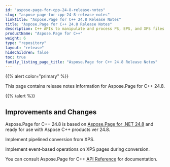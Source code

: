 ```yaml
---
id: "aspose-page-for-cpp-24-8-release-notes"
slug: "aspose-page-for-cpp-24-8-release-notes"
linktitle: "Aspose.Page for C++ 24.8 Release Notes"
title: "Aspose.Page for C++ 24.8 Release Notes"
description: C++ APIs to manipulate and process PS, EPS, and XPS files. This page contains new Aspose.Page for C++ features, enhancement, and bug fixes in 2024, version 24.8.
productName: "Aspose.Page for C++"
weight: 6
type: "repository"
layout: "release"
hideChildren: false
toc: true
family_listing_page_title: "Aspose.Page for C++ 24.8 Release Notes"
---
```


{{% alert color="primary" %}}

This page contains release notes information for Aspose.Page for C++ 24.8.

{{% /alert %}}

## **Improvements and Changes**

Aspose.Page for C++ 24.8 is based on [Aspose.Page for .NET 24.8](https://releases.aspose.com/page/net/release-notes/2024/aspose-page-for-net-24-8-release-notes/) and ready for use with Aspose C++ products ver 24.8.

Implement pipelined conversion from XPS.

Implement event-based operations on XPS pages during conversion.



You can consult Aspose.Page for C++ [API Reference](https://apireference.aspose.com/cpp/page/) for documentation.
